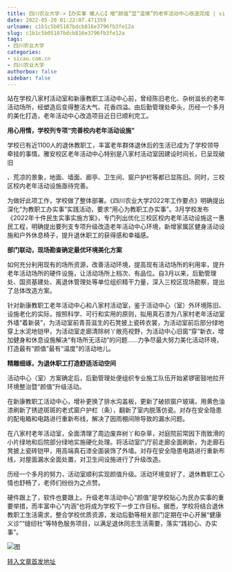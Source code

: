 ```yaml
---
title: 四川农业大学->【办实事 暖人心】增“颜值”显“温情”的老年活动中心改造完成 | sicau.com.cn
date: 2022-05-20 01:22:07.471359
urlname: c1b1c5b05187bdcb816e3796fb3fe12a
slug: c1b1c5b05187bdcb816e3796fb3fe12a
tags: 
- 四川农业大学
categories:
- sicau.com.cn
- 四川农业大学
authorbox: false
sidebar: false
---
```

站在学校八家村活动室和新康教职工活动中心前，曾经陈旧老化、杂树滋长的老年活动场所，经塑造后变得整洁大气、花香四溢。由后勤管理处牵头，历经一个多月的美化打造，老年活动中心改造项目近日已顺利完工。

**用心用情，学校列专项“完善校内老年活动设施”**

学校已有近1100人的退休教职工，丰富老年群体退休后的生活已成为了学校领导牵挂的事情。雅安校区老年活动中心特别是八家村活动室因建设时间长，已呈现破旧
<!--more-->
、荒凉的景象，地面、墙面、廊亭、卫生间、窗户护栏等都已显陈旧。同时，三校区校内老年活动设施亟待完善。

为做好此项工作，学校做了整体部署。《四川农业大学2022年工作要点》明确提出深化“为教职工办实事”实践活动，要求“用心为教职工办实事”。3月学校发布《2022年十件民生实事实施方案》，专门列出优化三校区校内老年活动设施这一惠民工程，明确提出要列支专项升级改造老年活动中心环境，新增家属区健身活动设施和户外休息椅子，提升退休职工的获得感和幸福感。

**部门联动，现场勘查确定最优环境美化方案**

如何充分利用现有的场所资源，改善活动环境，提高现有活动场所的利用率，提升老年活动场所的硬件设施，让活动场所上档次、有品位。自3月以来，后勤管理处、国资基建处、离退休管理处等单位组织精干力量，深入三校区现场勘察，提出了总体改造方案。

针对新康教职工老年活动中心和八家村活动室，鉴于活动中心（室）外环境陈旧、设施老化的实际，按照科学、可行和实用的原则，拟用真石漆为八家村老年活动室外墙“着新装”，为活动室前青苔滋生的石凳披上瓷砖衣裳，为活动室前后部分绿地穿上水泥地铠甲，为活动室走廊清除树丫敞亮视野，为活动中心旧窗“穿”新衣，增加健身和休息设施解决“有场所无活动”的问题……力争尽最大努力美化活动环境，打造最有“颜值”最有“温度”的活动地儿。

**精雕细琢，为退休职工打造舒适活动空间**

活动中心（室）方案确定后，后勤管理处便组织专业施工队伍开始紧锣密鼓地拉开环境整治暨“颜值”升级活动。

在新康教职工活动中心，增补更换了排水沟盖板，更新了破损窗户玻璃，用黄色油漆刷新了锈迹斑斑的老式窗户护栏（条），翻新了室内脱落仿瓷。对存在安全隐患的配电箱和电路进行重新布线，解决了因雨棚间隙导致的漏水问题。

在八家村老年活动室，全面清理了周边废弃树丫和杂草，对庭院前常因下雨致滑的小片绿地和后院部分绿地实施硬化处理。将活动室门厅前走廊全面刷新，为走廊石凳披上瓷砖铠甲，用高端真石漆全面装饰了外墙。对存在安全隐患电路进行重新布线，对屋面漏水全面处置，对卫生间设施进行了升级改造。

历经一个多月的努力，活动室顺利实现颜值升级。活动环境变好了，退休教职工心情也舒畅了，老师们纷纷为之点赞。

硬件跟上了，软件也要跟上。升级老年活动中心“颜值”是学校贴心为民办实事的重要举措，而丰富中心“内涵”也将成为学校下一步工作目标。据悉，学校将结合退休教职工生活需求，整合学校优质资源，发动后勤等相关部门定期在中心开展“健康义诊”“缝纫社”等特色服务项目，以满足退休同志生活需要，落实“践初心、办实事”。

![图](https://news.sicau.edu.cn/__local/5/10/99/C8D33F1A6727A2EF96341B749DD_171523D3_7DD05.png)

[转入文章首发地址](https://news.sicau.edu.cn/info/1135/67838.htm)